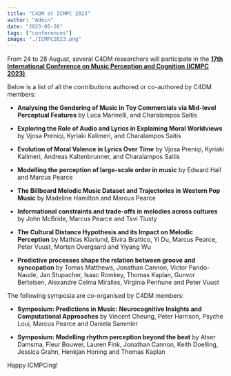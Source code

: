 ```yaml
---
title: "C4DM at ICMPC 2023"
author: "Admin"
date: "2023-05-26"
tags: ["conferences"]
image: "./ICMPC2023.png"
---
```


From 24 to 28 August, several C4DM researchers will participate in the <b>[17th International Conference on Music Perception and Cognition (ICMPC 2023)](https://jsmpc.org/ICMPC17/)</b>.

Below is a list of all the contributions authored or co-authored by C4DM members:

* **Analysing the Gendering of Music in Toy Commercials via Mid-level Perceptual Features** by Luca Marinelli, and Charalampos Saitis

* **Exploring the Role of Audio and Lyrics in Explaining Moral Worldviews** by Vjosa Preniqi, Kyriaki Kalimeri, and Charalampos Saitis

* **Evolution of Moral Valence in Lyrics Over Time** by Vjosa Preniqi, Kyriaki Kalimeri, Andreas Kaltenbrunner, and Charalampos Saitis

* **Modelling the perception of large-scale order in music** by Edward Hall and Marcus Pearce

* **The Billboard Melodic Music Dataset and Trajectories in Western Pop Music** by Madeline Hamilton and Marcus Pearce

* **Informational constraints and trade-offs in melodies across cultures** by John McBride, Marcus Pearce and Tsvi Tlusty

* **The Cultural Distance Hypothesis and its Impact on Melodic Perception** by Mathias Klarlund, Elvira Brattico, Yi Du, Marcus Pearce, Peter Vuust, Morten Overgaard and Yiyang Wu

* **Predictive processes shape the relation between groove and syncopation** by Tomas Matthews, Jonathan Cannon, Victor Pando-Naude, Jan Stupacher, Isaac Romkey, Thomas Kaplan, Gunvor Bertelsen, Alexandre Celma Miralles, Virginia Penhune and Peter Vuust

The following symposia are co-organised by C4DM members:

* **Symposium: Predictions in Music: Neurocognitive Insights and Computational Approaches** by Vincent Cheung, Peter Harrison, Psyche Loui, Marcus Pearce and Daniela Sammler

* **Symposium: Modelling rhythm perception beyond the beat** by Atser Damsma, Fleur Bouwer, Lauren Fink, Jonathan Cannon, Keith Doelling, Jessica Grahn, Henkjan Honing and Thomas Kaplan

Happy ICMPCing!
